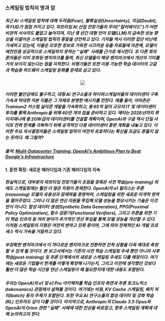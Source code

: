 ### 스케일링 법칙의 명과 암 ###

##### 최근 AI 스케일링 법칙에 대해 두려움(Fear), 불확실성(Uncertainty), 의심(Doubt), 즉 FUD가 점점 커지고 있다. 파트타임 AI 산업 전망가들의 무리(“칼러베이드”)가 어떤 비관적 서사라도 붙잡고 늘어지며, 지난 몇 년간 대형 언어 모델(LLM)의 급속한 성능 향상을 이끌어온 스케일링 법칙의 종말을 선언하고 있다. 기자들 역시 이러한 집단 비난에 가세하고 있는데, 이들은 모호한 정보로 가득한 시끄러운 유출 자료들에 의존해, 모델이 예전만큼 성공적으로 스케일하지 못하는 “실패” 사례를 근거로 제시한다. 또 다른 회의론자들은 이미 포화된 벤치마크를 들며, 최신 모델들이 해당 벤치마크에서 개선의 기미를 거의 보이지 않는다는 점을 지적한다. 비평가들은 또한 이용 가능한 학습 데이터의 고갈과 학습용 하드웨어 스케일링 둔화를 문제로 삼고 있다. #####

<p align="center">
 <img src = "./20241211-scalinglaw/image01.png">
</p>

##### 이러한 불안감에도 불구하고, 대형 AI 연구소들과 하이퍼스케일러들의 데이터센터 구축 가속과 막대한 자본 지출은 그 자체로 분명한 메시지를 전한다. 예를 들어, 아마존은 Trainium2 커스텀 실리콘 개발을 가속화하고, 총 65억 달러 규모의 IT 및 데이터센터 투자를 통해 Anthropic을 위해 40만 개의 칩을 준비하고 있다. 메타는 2026년까지 루이지애나에 총 2GW급의 데이터센터를 건설할 계획이며, OpenAI와 구글 역시 단일 사이트 전력 한계를 극복하기 위해 공격적인 다중 데이터센터 훈련 계획을 내놓고 있다. 이러한 주요 의사결정자들은 스케일링 법칙이 여전히 유효하다는 확신을 조금도 흔들지 않는 듯하다. 왜 그럴까? #####

##### 출처: [Mulit-Datacenter Training: OpenAI’s Ambitious Plan to Beat Google’s Infrastructure](https://github.com/synabreu/SemiAnalysisKor/20240904-multidatacenter.md) #####

#### <b>1. 훈련 확장: 새로운 패러다임과 기존 패러다임의 지속</b> ####

##### 현실적으로, 대부분의 파트타임 전망가들이 초점을 맞춰온 사전 학습(pre-training) 외에도 스케일링에는 훨씬 더 많은 차원이 존재한다. OpenAI의 o1 릴리스는 추론(reasoning) 모델의 유용성과 잠재력을 증명하며, 스케일링을 위한 새로운 미개척 영역을 열어주었다. 그러나 더 많은 연산 자원을 투입해 모델 성능을 향상시키는 기술은 이것 만이 아니다. 합성 데이터 생성(Synthetic Data Generation), PPO(Proximal Policy Optimization), 함수 검증기(Functional Verifiers), 그리고 추론을 위한 기타 학습 인프라 등 여러 분야가 추가적인 연산 투입을 통해 모델 성능을 개선할 수 있다. 이처럼 스케일링의 지형은 여전히 변하고 진화 중이며, 그에 따라 전체적인 AI 개발 프로세스 역시 가속을 거듭하고 있다. #####
##### 부정확한 벤치마크에서 더 까다로운 벤치마크로 전환하면 진척 상황을 더욱 제대로 측정할 수 있게 될 것이다. 본 보고서에서는 기존의 사전 학습 스케일링 추세 뿐만 아니라 사후 학습(post-training) 및 추론 단계에서의 새로운 스케일링 추세도 다룰 예정이다. 여기에는 새로운 기법들이 한계를 어떻게 확장해 나가는지, 그리고 이전에 생각했던 것보다 훨씬 더 많은 학습 시간용 연산 스케일링이 왜 필요한지에 대한 내용도 포함된다. #####
##### 우리는 OpenAI의 o1 및 o1 Pro 아키텍처를 학습 인프라 측면과 추론 토크노믹스(tokenomics) 관점에서 살펴볼 것이다. 여기에는 비용, KV Cache 스케일링, 배치 처리(batch) 등의 주제가 포함된다. 또한 주요 AI 연구소들의 합성 데이터 및 강화 학습(RL) 인프라도 깊이 다룰 것이다. 마지막으로, Anthropic의 Claude 3.5 Opus와 OpenAI의 Orion 관련 “실패” 사례에 대한 진상을 바로잡고, 향후 스케일링 계획에 대해 논의하고자 한다. #####



